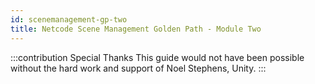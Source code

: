 ```yaml
---
id: scenemanagement-gp-two
title: Netcode Scene Management Golden Path - Module Two
---
```


:::contribution Special Thanks
This guide would not have been possible without the hard work and support of Noel Stephens, Unity.
:::